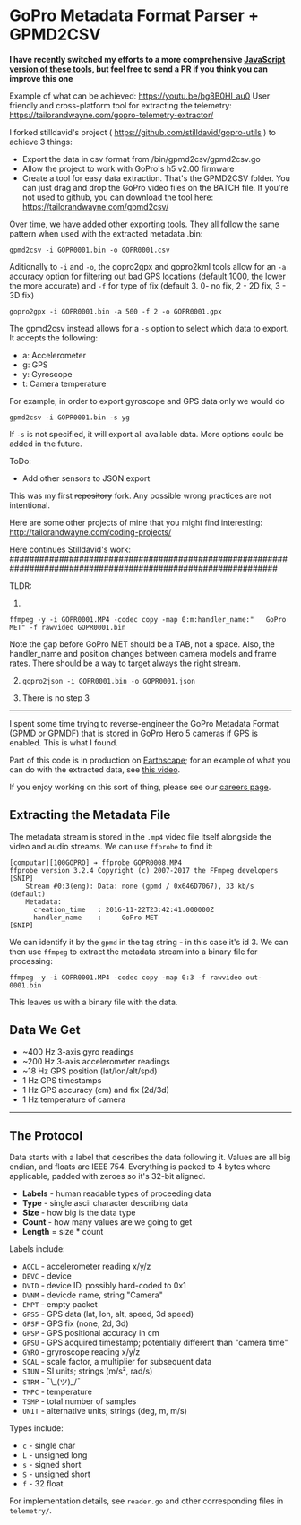 # GoPro Metadata Format Parser + GPMD2CSV

**I have recently switched my efforts to a more comprehensive [JavaScript version of these tools](https://github.com/JuanIrache/gopro-telemetry), but feel free to send a PR if you think you can improve this one**

Example of what can be achieved: https://youtu.be/bg8B0Hl_au0
User friendly and cross-platform tool for extracting the telemetry: https://tailorandwayne.com/gopro-telemetry-extractor/

I forked stilldavid's project ( https://github.com/stilldavid/gopro-utils ) to achieve 3 things:

- Export the data in csv format from /bin/gpmd2csv/gpmd2csv.go
- Allow the project to work with GoPro's h5 v2.00 firmware
- Create a tool for easy data extraction. That's the GPMD2CSV folder. You can just drag and drop the GoPro video files on the BATCH file. If you're not used to github, you can download the tool here: https://tailorandwayne.com/gpmd2csv/

Over time, we have added other exporting tools. They all follow the same pattern when used with the extracted metadata .bin:

`gpmd2csv -i GOPR0001.bin -o GOPR0001.csv`

Aditionally to `-i` and `-o`, the gopro2gpx and gopro2kml tools allow for an `-a` accuracy option for filtering out bad GPS locations (default 1000, the lower the more accurate) and `-f` for type of fix (default 3. 0- no fix, 2 - 2D fix, 3 - 3D fix)

`gopro2gpx -i GOPR0001.bin -a 500 -f 2 -o GOPR0001.gpx`

The gpmd2csv instead allows for a `-s` option to select which data to export. It accepts the following:

- a: Accelerometer
- g: GPS
- y: Gyroscope
- t: Camera temperature

For example, in order to export gyroscope and GPS data only we would do

`gpmd2csv -i GOPR0001.bin -s yg`

If `-s` is not specified, it will export all available data. More options could be added in the future.

ToDo:

- Add other sensors to JSON export

This was my first ~~repository~~ fork. Any possible wrong practices are not intentional.

Here are some other projects of mine that you might find interesting: http://tailorandwayne.com/coding-projects/

Here continues Stilldavid's work:
##############################################################################################################

TLDR:

1.

```
ffmpeg -y -i GOPR0001.MP4 -codec copy -map 0:m:handler_name:"	GoPro MET" -f rawvideo GOPR0001.bin
```

Note the gap before GoPro MET should be a TAB, not a space. Also, the handler_name and position changes between camera models and frame rates. There should be a way to target always the right stream.

2. `gopro2json -i GOPR0001.bin -o GOPR0001.json`

3. There is no step 3

---

I spent some time trying to reverse-engineer the GoPro Metadata Format (GPMD or GPMDF) that is stored in GoPro Hero 5 cameras if GPS is enabled. This is what I found.

Part of this code is in production on [Earthscape](https://public.earthscape.com/); for an example of what you can do with the extracted data, see [this video](https://public.earthscape.com/videos/10231).

If you enjoy working on this sort of thing, please see our [careers page](https://churchillnavigation.com/careers/).

## Extracting the Metadata File

The metadata stream is stored in the `.mp4` video file itself alongside the video and audio streams. We can use `ffprobe` to find it:

```
[computar][100GOPRO] ➔ ffprobe GOPR0008.MP4
ffprobe version 3.2.4 Copyright (c) 2007-2017 the FFmpeg developers
[SNIP]
    Stream #0:3(eng): Data: none (gpmd / 0x646D7067), 33 kb/s (default)
    Metadata:
      creation_time   : 2016-11-22T23:42:41.000000Z
      handler_name    : 	GoPro MET
[SNIP]
```

We can identify it by the `gpmd` in the tag string - in this case it's id 3. We can then use `ffmpeg` to extract the metadata stream into a binary file for processing:

`ffmpeg -y -i GOPR0001.MP4 -codec copy -map 0:3 -f rawvideo out-0001.bin`

This leaves us with a binary file with the data.

## Data We Get

- ~400 Hz 3-axis gyro readings
- ~200 Hz 3-axis accelerometer readings
- ~18 Hz GPS position (lat/lon/alt/spd)
- 1 Hz GPS timestamps
- 1 Hz GPS accuracy (cm) and fix (2d/3d)
- 1 Hz temperature of camera

---

## The Protocol

Data starts with a label that describes the data following it. Values are all big endian, and floats are IEEE 754. Everything is packed to 4 bytes where applicable, padded with zeroes so it's 32-bit aligned.

- **Labels** - human readable types of proceeding data
- **Type** - single ascii character describing data
- **Size** - how big is the data type
- **Count** - how many values are we going to get
- **Length** = size \* count

Labels include:

- `ACCL` - accelerometer reading x/y/z
- `DEVC` - device
- `DVID` - device ID, possibly hard-coded to 0x1
- `DVNM` - devicde name, string "Camera"
- `EMPT` - empty packet
- `GPS5` - GPS data (lat, lon, alt, speed, 3d speed)
- `GPSF` - GPS fix (none, 2d, 3d)
- `GPSP` - GPS positional accuracy in cm
- `GPSU` - GPS acquired timestamp; potentially different than "camera time"
- `GYRO` - gryroscope reading x/y/z
- `SCAL` - scale factor, a multiplier for subsequent data
- `SIUN` - SI units; strings (m/s², rad/s)
- `STRM` - ¯\\\_(ツ)\_/¯
- `TMPC` - temperature
- `TSMP` - total number of samples
- `UNIT` - alternative units; strings (deg, m, m/s)

Types include:

- `c` - single char
- `L` - unsigned long
- `s` - signed short
- `S` - unsigned short
- `f` - 32 float

For implementation details, see `reader.go` and other corresponding files in `telemetry/`.
